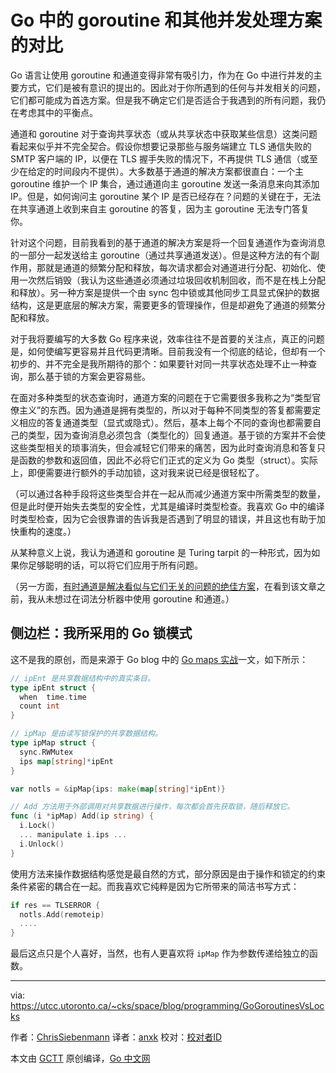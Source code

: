 # Go 中的 goroutine 和其他并发处理方案的对比

Go 语言让使用 goroutine 和通道变得非常有吸引力，作为在 Go 中进行并发的主要方式，它们是被有意识的提出的。因此对于你所遇到的任何与并发相关的问题，它们都可能成为首选方案。但是我不确定它们是否适合于我遇到的所有问题，我仍在考虑其中的平衡点。

通道和 goroutine 对于查询共享状态（或从共享状态中获取某些信息）这类问题看起来似乎并不完全契合。假设你想要记录那些与服务端建立 TLS 通信失败的 SMTP 客户端的 IP，以便在 TLS 握手失败的情况下，不再提供 TLS 通信（或至少在给定的时间段内不提供）。大多数基于通道的解决方案都很直白：一个主 goroutine 维护一个 IP 集合，通过通道向主 goroutine 发送一条消息来向其添加 IP。但是，如何询问主 goroutine 某个 IP 是否已经存在？问题的关键在于，无法在共享通道上收到来自主 goroutine 的答复，因为主 goroutine 无法专门答复你。

针对这个问题，目前我看到的基于通道的解决方案是将一个回复通道作为查询消息的一部分一起发送给主 goroutine（通过共享通道发送）。但是这种方法的有个副作用，那就是通道的频繁分配和释放，每次请求都会对通道进行分配、初始化、使用一次然后销毁（我认为这些通道必须通过垃圾回收机制回收，而不是在栈上分配和释放）。另一种方案是提供一个由 sync 包中锁或其他同步工具显式保护的数据结构，这是更底层的解决方案，需要更多的管理操作，但是却避免了通道的频繁分配和释放。

对于我将要编写的大多数 Go 程序来说，效率往往不是首要的关注点，真正的问题是，如何使编写更容易并且代码更清晰。目前我没有一个彻底的结论，但却有一个初步的、并不完全是我所期待的那个：如果要针对同一共享状态处理不止一种查询，那么基于锁的方案会更容易些。

在面对多种类型的状态查询时，通道方案的问题在于它需要很多我称之为“类型官僚主义”的东西。因为通道是拥有类型的，所以对于每种不同类型的答复都需要定义相应的答复通道类型（显式或隐式）。然后，基本上每个不同的查询也都需要自己的类型，因为查询消息必须包含（类型化的）回复通道。基于锁的方案并不会使这些类型相关的琐事消失，但会减轻它们带来的痛苦，因为此时查询消息和答复只是函数的参数和返回值，因此不必将它们正式的定义为 Go 类型（struct）。实际上，即便需要进行额外的手动加锁，这对我来说已经是很轻松了。

（可以通过各种手段将这些类型合并在一起从而减少通道方案中所需类型的数量，但是此时便开始失去类型的安全性，尤其是编译时类型检查。我喜欢 Go 中的编译时类型检查，因为它会很靠谱的告诉我是否遇到了明显的错误，并且这也有助于加快重构的速度。）

从某种意义上说，我认为通道和 goroutine 是 Turing tarpit 的一种形式，因为如果你足够聪明的话，可以将它们应用于所有问题。

（另一方面，[有时通道是解决看似与它们无关的问题的绝佳方案](http://blog.golang.org/two-go-talks-lexical-scanning-in-go-and)，在看到该文章之前，我从未想过在词法分析器中使用 goroutine 和通道。）

## 侧边栏：我所采用的 Go 锁模式

这不是我的原创，而是来源于 Go blog 中的 [Go maps 实战](http://blog.golang.org/go-maps-in-action)一文，如下所示：

```go
// ipEnt 是共享数据结构中的真实条目。
type ipEnt struct {
  when  time.time
  count int
}

// ipMap 是由读写锁保护的共享数据结构。
type ipMap struct {
  sync.RWMutex
  ips map[string]*ipEnt
}

var notls = &ipMap{ips: make(map[string]*ipEnt)}

// Add 方法用于外部调用对共享数据进行操作，每次都会首先获取锁，随后释放它。
func (i *ipMap) Add(ip string) {
  i.Lock()
  ... manipulate i.ips ...
  i.Unlock()
}
```

使用方法来操作数据结构感觉是最自然的方式，部分原因是由于操作和锁定的约束条件紧密的耦合在一起。而我喜欢它纯粹是因为它所带来的简洁书写方式：

```go
if res == TLSERROR {
  notls.Add(remoteip)
  ....
}
```

最后这点只是个人喜好，当然，也有人更喜欢将 `ipMap` 作为参数传递给独立的函数。

---

via: https://utcc.utoronto.ca/~cks/space/blog/programming/GoGoroutinesVsLocks

作者：[ChrisSiebenmann](https://utcc.utoronto.ca/~cks/space/People/ChrisSiebenmann)
译者：[anxk](https://github.com/anxk)
校对：[校对者ID](https://github.com/校对者ID)

本文由 [GCTT](https://github.com/studygolang/GCTT) 原创编译，[Go 中文网](https://studygolang.com/)